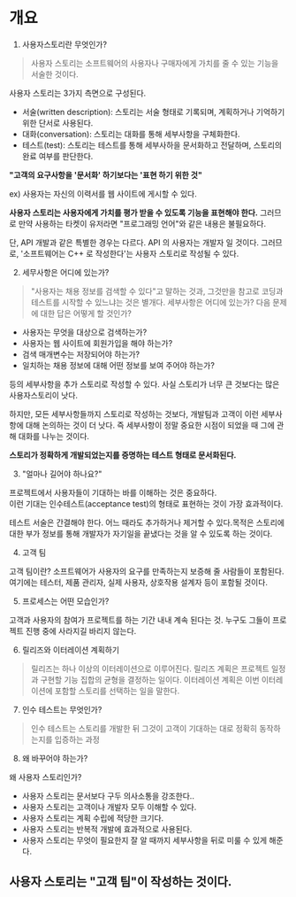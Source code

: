 # 개요

1. 사용자스토리란 무엇인가?  
> 사용자 스토리는 소프트웨어의 사용자나 구매자에게 가치를 줄 수 있는 기능을 서술한 것이다.

사용자 스토리는 3가지 측면으로 구성된다.

- 서술(written description): 스토리는 서술 형태로 기록되며, 계획하거나 기억하기 위한 단서로 사용된다.
- 대화(conversation): 스토리는 대화를 통해 세부사항을 구체화한다.
- 테스트(test): 스토리는 테스트를 통해 세부사하을 문서화하고 전달하며, 스토리의 완료 여부를 판단한다.

**"고객의 요구사항을 '문서화' 하기보다는 '표현 하기 위한 것"**

ex) 사용자는 자신의 이력서를 웹 사이트에 게시할 수 있다.

**사용자 스토리는 사용자에게 가치를 평가 받을 수 있도록 기능을 표현해야 한다.** 그러므로 만약 사용하는 타켓이 유저라면 "프로그래밍 언어"와 같은 
내용은 불필요하다.

단, API 개발과 같은 특별한 경우는 다르다. API 의 사용자는 개발자 일 것이다. 그러므로, '소프트웨어는 C++ 로 작성한다'는 사용자 스토리로 작성될 수 있다.

2. 세무사항은 어디에 있는가?  
> "사용자는 채용 정보를 검색할 수 있다"고 말하는 것과, 그것만을 참고로 코딩과 테스트를 시작할 수 있느냐는 것은 별개다. 세부사항은 어디에 있는가? 다음 문제에 대한 답은 어떻게 할 것인가?

- 사용자는 무엇을 대상으로 검색하는가?
- 사용자는 웹 사이트에 회원가입을 해야 하는가?
- 검색 매개변수는 저장되어야 하는가?
- 일치하는 채용 정보에 대해 어떤 정보를 보여 주어야 하는가?

등의 세부사항을 추가 스토리로 작성할 수 있다. 사실 스토리가 너무 큰 것보다는 많은 사용자스토리이 낫다.

하지만, 모든 세부사항들까지 스토리로 작성하는 것보다, 개발팀과 고객이 이런 세부사항에 대해 논의하는 것이 더 낫다. 즉 세부사항이 정말 중요한 시점이 되었을 때 그에 관해 대화를 나누는 것이다.

**스토리가 정확하게 개발되었는지를 증명하는 테스트 형태로 문서화된다.**

3. "얼마나 길어야 하나요?"  

 프로젝트에서 사용자들이 기대하는 바를 이해하는 것은 중요하다.    
이런 기대는 인수테스트(acceptance test)의 형태로 표현하는 것이 가장 효과적이다.

테스트 서술은 간결해야 한다. 어느 때라도 추가하거나 제거할 수 있다.목적은 스토리에 대한 부가 정보를 통해 개발자가 자기일을 끝냈다는 것을 알 수 있도록 하는 것이다.


4. 고객 팀

 고객 팀이란? 소프트웨어가 사용자의 요구를 만족하는지 보증해 줄 사람들이 포함된다. 여기에는 테스터, 제품 관리자, 실제 사용자, 상호작용 설계자 등이 포함될 것이다.

5. 프로세스는 어떤 모습인가?

고객과 사용자의 참여가 프로젝트를 하는 기간 내내 계속 된다는 것. 누구도 그들이 프로젝트 진행 중에 사라지길 바리지 않는다.

6. 릴리즈와 이터레이션 계획하기
> 릴리즈는 하나 이상의 이터레이션으로 이루어진다. 릴리즈 계획은 프로젝트 일정과 구현할 기능 집합의 균형을 결정하는 일이다. 이터레이션 계획은 이번 이터레이션에 포함할 스토리를 선택하는 일을 말한다.


7. 인수 테스트는 무엇인가?
> 인수 테스트는 스토리를 개발한 뒤 그것이 고객이 기대하는 대로 정확히 동작하는지를 입증하는 과정


8. 왜 바꾸어야 하는가?

왜 사용자 스토리인가?
- 사용자 스토리는 문서보다 구두 의사소통을 강조한다..
- 사용자 스토리는 고객이나 개발자 모두 이해할 수 있다.
- 사용자 스토리는 계획 수립에 적당한 크기다.
- 사용자 스토리는 반복적 개발에 효과적으로 사용된다.
- 사용자 스토리는 무엇이 필요한지 잘 알 때까지 세부사항을 뒤로 미룰 수 있게 해준다.


## 사용자 스토리는 "고객 팀"이 작성하는 것이다.
